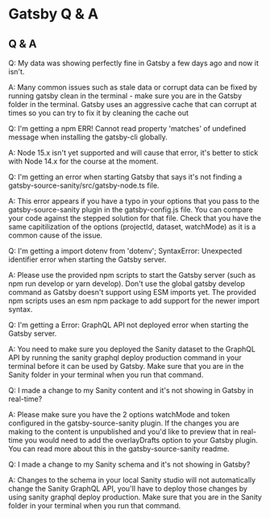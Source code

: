 # Gatsby Q & A

## Q & A

Q: My data was showing perfectly fine in Gatsby a few days ago and now it isn't.

A: Many common issues such as stale data or corrupt data can be fixed by running gatsby clean in the terminal - make sure you are in the Gatsby folder in the terminal. Gatsby uses an aggressive cache that can corrupt at times so you can try to fix it by cleaning the cache out

Q: I'm getting a npm ERR! Cannot read property 'matches' of undefined message when installing the gatsby-cli globally.

A: Node 15.x isn't yet supported and will cause that error, it's better to stick with Node 14.x for the course at the moment.

Q: I'm getting an error when starting Gatsby that says it's not finding a gatsby-source-sanity/src/gatsby-node.ts file.

A: This error appears if you have a typo in your options that you pass to the gatsby-source-sanity plugin in the gatsby-config.js file. You can compare your code against the stepped solution for that file. Check that you have the same capitilization of the options (projectId, dataset, watchMode) as it is a common cause of the issue.

Q: I'm getting a import dotenv from 'dotenv'; SyntaxError: Unexpected identifier error when starting the Gatsby server.

A: Please use the provided npm scripts to start the Gatsby server (such as npm run develop or yarn develop). Don't use the global gatsby develop command as Gatsby doesn't support using ESM imports yet. The provided npm scripts uses an esm npm package to add support for the newer import syntax.

Q: I'm getting a Error: GraphQL API not deployed error when starting the Gatsby server.

A: You need to make sure you deployed the Sanity dataset to the GraphQL API by running the sanity graphql deploy production command in your terminal before it can be used by Gatsby. Make sure that you are in the Sanity folder in your terminal when you run that command.

Q: I made a change to my Sanity content and it's not showing in Gatsby in real-time?

A: Please make sure you have the 2 options watchMode and token configured in the gatsby-source-sanity plugin. If the changes you are making to the content is unpublished and you'd like to preview that in real-time you would need to add the overlayDrafts option to your Gatsby plugin. You can read more about this in the gatsby-source-sanity readme.

Q: I made a change to my Sanity schema and it's not showing in Gatsby?

A: Changes to the schema in your local Sanity studio will not automatically change the Sanity GraphQL API, you'll have to deploy those changes by using sanity graphql deploy production. Make sure that you are in the Sanity folder in your terminal when you run that command.


